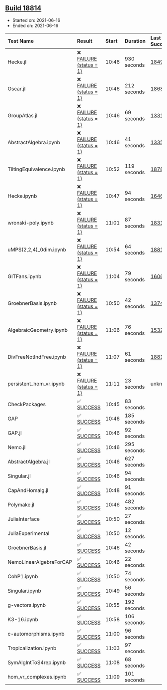## [Build 18814](https://oscarci.mathematik.uni-kl.de/job/oscar/18814/)

* Started on: 2021-06-16
* Ended on: 2021-06-16

| Test Name    | Result | Start | Duration | Last Success | First Failure |
|:-------------|:-------|:------|:---------|:-------------|:--------------|
| Hecke.jl | ❌ [FAILURE (status = 1)](https://oscarci.mathematik.uni-kl.de/job/oscar/18814/artifact/logs/build-18814/Hecke.jl.log) | 10:46 | 930 seconds | [18490](https://oscarci.mathematik.uni-kl.de/job/oscar/18490/) | [18491](https://oscarci.mathematik.uni-kl.de/job/oscar/18491/) |
| Oscar.jl | ❌ [FAILURE (status = 1)](https://oscarci.mathematik.uni-kl.de/job/oscar/18814/artifact/logs/build-18814/Oscar.jl.log) | 10:46 | 212 seconds | [18684](https://oscarci.mathematik.uni-kl.de/job/oscar/18684/) | [18685](https://oscarci.mathematik.uni-kl.de/job/oscar/18685/) |
| GroupAtlas.jl | ❌ [FAILURE (status = 1)](https://oscarci.mathematik.uni-kl.de/job/oscar/18814/artifact/logs/build-18814/GroupAtlas.jl.log) | 10:46 | 69 seconds | [13311](https://oscarci.mathematik.uni-kl.de/job/oscar/13311/) | [13312](https://oscarci.mathematik.uni-kl.de/job/oscar/13312/) |
| AbstractAlgebra.ipynb | ❌ [FAILURE (status = 1)](https://oscarci.mathematik.uni-kl.de/job/oscar/18814/artifact/logs/build-18814/AbstractAlgebra.ipynb.log) | 10:46 | 41 seconds | [13355](https://oscarci.mathematik.uni-kl.de/job/oscar/13355/) | [13356](https://oscarci.mathematik.uni-kl.de/job/oscar/13356/) |
| TiltingEquivalence.ipynb | ❌ [FAILURE (status = 1)](https://oscarci.mathematik.uni-kl.de/job/oscar/18814/artifact/logs/build-18814/TiltingEquivalence.ipynb.log) | 10:52 | 119 seconds | [18789](https://oscarci.mathematik.uni-kl.de/job/oscar/18789/) | [18790](https://oscarci.mathematik.uni-kl.de/job/oscar/18790/) |
| Hecke.ipynb | ❌ [FAILURE (status = 1)](https://oscarci.mathematik.uni-kl.de/job/oscar/18814/artifact/logs/build-18814/Hecke.ipynb.log) | 10:47 | 94 seconds | [16463](https://oscarci.mathematik.uni-kl.de/job/oscar/16463/) | [16464](https://oscarci.mathematik.uni-kl.de/job/oscar/16464/) |
| wronski-poly.ipynb | ❌ [FAILURE (status = 1)](https://oscarci.mathematik.uni-kl.de/job/oscar/18814/artifact/logs/build-18814/wronski-poly.ipynb.log) | 11:01 | 87 seconds | [18314](https://oscarci.mathematik.uni-kl.de/job/oscar/18314/) | [18315](https://oscarci.mathematik.uni-kl.de/job/oscar/18315/) |
| uMPS(2,2,4)_0dim.ipynb | ❌ [FAILURE (status = 1)](https://oscarci.mathematik.uni-kl.de/job/oscar/18814/artifact/logs/build-18814/uMPS-2-2-4-_0dim.ipynb.log) | 10:54 | 64 seconds | [18813](https://oscarci.mathematik.uni-kl.de/job/oscar/18813/) | [18814](https://oscarci.mathematik.uni-kl.de/job/oscar/18814/) |
| GITFans.ipynb | ❌ [FAILURE (status = 1)](https://oscarci.mathematik.uni-kl.de/job/oscar/18814/artifact/logs/build-18814/GITFans.ipynb.log) | 11:04 | 79 seconds | [16068](https://oscarci.mathematik.uni-kl.de/job/oscar/16068/) | [16069](https://oscarci.mathematik.uni-kl.de/job/oscar/16069/) |
| GroebnerBasis.ipynb | ❌ [FAILURE (status = 1)](https://oscarci.mathematik.uni-kl.de/job/oscar/18814/artifact/logs/build-18814/GroebnerBasis.ipynb.log) | 10:50 | 42 seconds | [13748](https://oscarci.mathematik.uni-kl.de/job/oscar/13748/) | [13749](https://oscarci.mathematik.uni-kl.de/job/oscar/13749/) |
| AlgebraicGeometry.ipynb | ❌ [FAILURE (status = 1)](https://oscarci.mathematik.uni-kl.de/job/oscar/18814/artifact/logs/build-18814/AlgebraicGeometry.ipynb.log) | 11:06 | 76 seconds | [15322](https://oscarci.mathematik.uni-kl.de/job/oscar/15322/) | [15323](https://oscarci.mathematik.uni-kl.de/job/oscar/15323/) |
| DivFreeNotIndFree.ipynb | ❌ [FAILURE (status = 1)](https://oscarci.mathematik.uni-kl.de/job/oscar/18814/artifact/logs/build-18814/DivFreeNotIndFree.ipynb.log) | 11:07 | 61 seconds | [18813](https://oscarci.mathematik.uni-kl.de/job/oscar/18813/) | [18814](https://oscarci.mathematik.uni-kl.de/job/oscar/18814/) |
| persistent_hom_vr.ipynb | ❌ [FAILURE (status = 1)](https://oscarci.mathematik.uni-kl.de/job/oscar/18814/artifact/logs/build-18814/persistent_hom_vr.ipynb.log) | 11:11 | 23 seconds | unknown | unknown |
| CheckPackages | ✅ [SUCCESS](https://oscarci.mathematik.uni-kl.de/job/oscar/18814/artifact/logs/build-18814/CheckPackages.log) | 10:45 | 83 seconds |  |  |
| GAP | ✅ [SUCCESS](https://oscarci.mathematik.uni-kl.de/job/oscar/18814/artifact/logs/build-18814/GAP.log) | 10:46 | 185 seconds |  |  |
| GAP.jl | ✅ [SUCCESS](https://oscarci.mathematik.uni-kl.de/job/oscar/18814/artifact/logs/build-18814/GAP.jl.log) | 10:46 | 92 seconds |  |  |
| Nemo.jl | ✅ [SUCCESS](https://oscarci.mathematik.uni-kl.de/job/oscar/18814/artifact/logs/build-18814/Nemo.jl.log) | 10:46 | 295 seconds |  |  |
| AbstractAlgebra.jl | ✅ [SUCCESS](https://oscarci.mathematik.uni-kl.de/job/oscar/18814/artifact/logs/build-18814/AbstractAlgebra.jl.log) | 10:46 | 627 seconds |  |  |
| Singular.jl | ✅ [SUCCESS](https://oscarci.mathematik.uni-kl.de/job/oscar/18814/artifact/logs/build-18814/Singular.jl.log) | 10:46 | 94 seconds |  |  |
| CapAndHomalg.jl | ✅ [SUCCESS](https://oscarci.mathematik.uni-kl.de/job/oscar/18814/artifact/logs/build-18814/CapAndHomalg.jl.log) | 10:48 | 91 seconds |  |  |
| Polymake.jl | ✅ [SUCCESS](https://oscarci.mathematik.uni-kl.de/job/oscar/18814/artifact/logs/build-18814/Polymake.jl.log) | 10:46 | 482 seconds |  |  |
| JuliaInterface | ✅ [SUCCESS](https://oscarci.mathematik.uni-kl.de/job/oscar/18814/artifact/logs/build-18814/JuliaInterface.log) | 10:50 | 27 seconds |  |  |
| JuliaExperimental | ✅ [SUCCESS](https://oscarci.mathematik.uni-kl.de/job/oscar/18814/artifact/logs/build-18814/JuliaExperimental.log) | 10:50 | 12 seconds |  |  |
| GroebnerBasis.jl | ✅ [SUCCESS](https://oscarci.mathematik.uni-kl.de/job/oscar/18814/artifact/logs/build-18814/GroebnerBasis.jl.log) | 10:46 | 42 seconds |  |  |
| NemoLinearAlgebraForCAP | ✅ [SUCCESS](https://oscarci.mathematik.uni-kl.de/job/oscar/18814/artifact/logs/build-18814/NemoLinearAlgebraForCAP.log) | 10:46 | 22 seconds |  |  |
| CohP1.ipynb | ✅ [SUCCESS](https://oscarci.mathematik.uni-kl.de/job/oscar/18814/artifact/logs/build-18814/CohP1.ipynb.log) | 10:50 | 74 seconds |  |  |
| Singular.ipynb | ✅ [SUCCESS](https://oscarci.mathematik.uni-kl.de/job/oscar/18814/artifact/logs/build-18814/Singular.ipynb.log) | 10:49 | 56 seconds |  |  |
| g-vectors.ipynb | ✅ [SUCCESS](https://oscarci.mathematik.uni-kl.de/job/oscar/18814/artifact/logs/build-18814/g-vectors.ipynb.log) | 10:55 | 192 seconds |  |  |
| K3-16.ipynb | ✅ [SUCCESS](https://oscarci.mathematik.uni-kl.de/job/oscar/18814/artifact/logs/build-18814/K3-16.ipynb.log) | 10:58 | 106 seconds |  |  |
| c-automorphisms.ipynb | ✅ [SUCCESS](https://oscarci.mathematik.uni-kl.de/job/oscar/18814/artifact/logs/build-18814/c-automorphisms.ipynb.log) | 11:00 | 96 seconds |  |  |
| Tropicalization.ipynb | ✅ [SUCCESS](https://oscarci.mathematik.uni-kl.de/job/oscar/18814/artifact/logs/build-18814/Tropicalization.ipynb.log) | 11:03 | 97 seconds |  |  |
| SymAlgIntToS4rep.ipynb | ✅ [SUCCESS](https://oscarci.mathematik.uni-kl.de/job/oscar/18814/artifact/logs/build-18814/SymAlgIntToS4rep.ipynb.log) | 11:08 | 68 seconds |  |  |
| hom_vr_complexes.ipynb | ✅ [SUCCESS](https://oscarci.mathematik.uni-kl.de/job/oscar/18814/artifact/logs/build-18814/hom_vr_complexes.ipynb.log) | 11:09 | 101 seconds |  |  |

